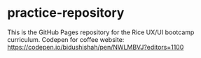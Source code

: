 # practice-repository
This is the GitHub Pages repository for the Rice UX/UI bootcamp curriculum.
Codepen for coffee website: https://codepen.io/bidushishah/pen/NWLMBVJ?editors=1100
